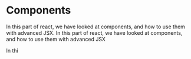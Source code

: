 # Components

In this part of react, we have looked at components, and how to use them with advanced JSX.
In this part of react, we have looked at components, and how to use them with advanced JSX


In thi